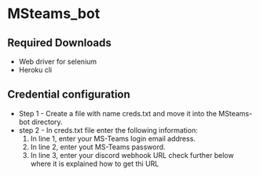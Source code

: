 # MSteams_bot
<h2> Required Downloads </h2>

<ul>
  <li>Web driver for selenium</li>
  <li>Heroku cli </li>
</ul>

<h2>Credential configuration</h2>
<ul>
  <li>Step 1 - Create a file with name creds.txt and move it into the MSteams-bot directory.</li>
  <li>step 2 - In creds.txt file enter the following information:
        <ol>
        <li>In line 1, enter your MS-Teams login email address.</li>
        <li>In line 2, enter yout MS-Teams password. </li>
        <li>In line 3, enter your discord webhook URL check further below where it is explained how to get thi URL </li>
        </ol>
    </li>
</ul>
